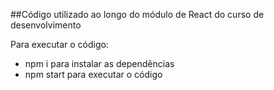 ##Código utilizado ao longo do módulo de React do curso de desenvolvimento

Para executar o código:

 - npm i para instalar as dependências
 - npm start para executar o código
